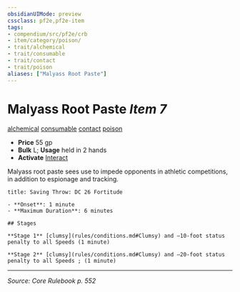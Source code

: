 ```yaml
---
obsidianUIMode: preview
cssclass: pf2e,pf2e-item
tags:
- compendium/src/pf2e/crb
- item/category/poison/
- trait/alchemical
- trait/consumable
- trait/contact
- trait/poison
aliases: ["Malyass Root Paste"]
---
```

# Malyass Root Paste *Item 7*  
[alchemical](alchemical.md "Alchemical Item Trait")  [consumable](consumable.md "Consumable Item Trait")  [contact](contact.md "Contact Item Trait")  [poison](Reference/Rules/Traits/poison.md "Poison Effect Trait")  

- **Price** 55 gp
- **Bulk** L; **Usage** held in 2 hands
- **Activate** [Interact](interact.md)

Malyass root paste sees use to impede opponents in athletic competitions, in addition to espionage and tracking.

```ad-inline-affliction
title: Saving Throw: DC 26 Fortitude

- **Onset**: 1 minute
- **Maximum Duration**: 6 minutes

## Stages

**Stage 1** [clumsy](rules/conditions.md#Clumsy) and –10-foot status penalty to all Speeds (1 minute)

**Stage 2** [clumsy](rules/conditions.md#Clumsy) and –20-foot status penalty to all Speeds ; (1 minute)
```


---
*Source: Core Rulebook p. 552*